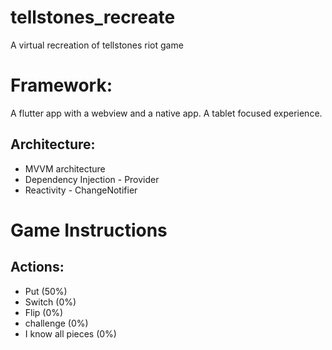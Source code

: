 # tellstones_recreate
A virtual recreation of tellstones riot game

# Framework:
A flutter app with a webview and a native app. A tablet focused experience.

## Architecture:
* MVVM architecture
* Dependency Injection - Provider
* Reactivity - ChangeNotifier


# Game Instructions
## Actions:
* Put (50%)
* Switch (0%)
* Flip (0%)
* challenge (0%)
* I know all pieces (0%)
